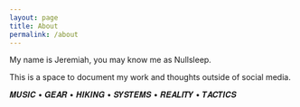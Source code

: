 ```yaml
---
layout: page
title: About
permalink: /about
---
```


My name is Jeremiah, you may know me as Nullsleep.

This is a space to document my work and thoughts outside of social media. 

𝑴𝑼𝑺𝑰𝑪 • 𝑮𝑬𝑨𝑹 • 𝑯𝑰𝑲𝑰𝑵𝑮 • 𝑺𝒀𝑺𝑻𝑬𝑴𝑺 • 𝑹𝑬𝑨𝑳𝑰𝑻𝒀 • 𝑻𝑨𝑪𝑻𝑰𝑪𝑺